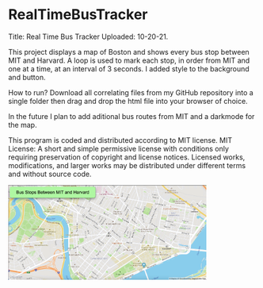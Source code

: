 # RealTimeBusTracker
Title: Real Time Bus Tracker
Uploaded: 10-20-21.

This project displays a map of Boston and shows every bus stop between MIT and Harvard.
A loop is used to mark each stop, in order from MIT and one at  a time, at an interval of 3 seconds.
I added style to the background and button.

How to run? Download all correlating files from my GitHub repository into a single folder then drag and drop the html file
into your browser of choice.

In the future I plan to add aditional bus routes from MIT and a darkmode for the map.

This program is coded and distributed according to MIT license.
MIT License:
A short and simple permissive license with conditions only requiring preservation of copyright and license notices. Licensed works, modifications, and larger works may be distributed under different terms and without source code.

<img src="map.png" width='400'/>
